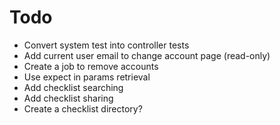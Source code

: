 # Todo

- Convert system test into controller tests
- Add current user email to change account page (read-only)
- Create a job to remove accounts
- Use expect in params retrieval
- Add checklist searching
- Add checklist sharing
- Create a checklist directory?
